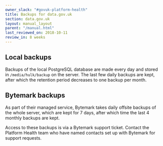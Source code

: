 ```yaml
---
owner_slack: "#govuk-platform-health"
title: Backups for data.gov.uk
section: data.gov.uk
layout: manual_layout
parent: "/manual.html"
last_reviewed_on: 2018-10-11
review_in: 8 weeks
---
```


## Local backups

Backups of the local PostgreSQL database are made every day and stored in `/media/hulk/backup` on the server. The last few daily backups are kept, after which the retention period decreases to one backup per month.

## Bytemark backups

As part of their managed service, Bytemark takes daily offsite backups of the whole server, which are kept for 7 days, after which time the last 4 monthly backups are kept.

Access to these backups is via a Bytemark support ticket. Contact the Platform Health team who have named contacts set up with Bytemark for support requests.
